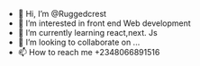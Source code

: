 - 👋 Hi, I’m @Ruggedcrest
- 👀 I’m interested in front end Web development 
- 🌱 I’m currently learning react,next. Js
- 💞️ I’m looking to collaborate on ...
- 📫 How to reach me +2348066891516

<!---
Ruggedcrest/Ruggedcrest is a ✨ special ✨ repository because its `README.md` (this file) appears on your GitHub profile.
You can click the Preview link to take a look at your changes.
--->
